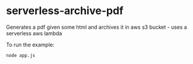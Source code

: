 # serverless-archive-pdf
Generates a pdf given some html and archives it in aws s3 bucket - uses a serverless aws lambda 

To run the example:

`node app.js`
